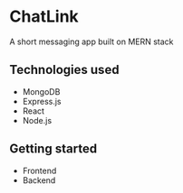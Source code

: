 # ChatLink

A short messaging app built on MERN stack

## Technologies used
- MongoDB
- Express.js
- React
- Node.js

## Getting started
- Frontend
- Backend